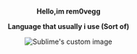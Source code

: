 <p align="center">
    <b>Hello,im rem0vegg</b>
</p>

<p align="center">
    <b>Language that usually i use (Sort of)</b>
</p>

<p align="center">
  <img src="https://github.com/waldyr/Sublime-Installer/blob/master/sublime_text.png?raw=true" alt="Sublime's custom image"/>
</p>





<!--
**rem0vegg/rem0vegg** is a ✨ _special_ ✨ repository because its `README.md` (this file) appears on your GitHub profile.

Here are some ideas to get you started:

- 🔭 I’m currently working on ...
- 🌱 I’m currently learning ...
- 👯 I’m looking to collaborate on ...
- 🤔 I’m looking for help with ...
- 💬 Ask me about ...
- 📫 How to reach me: ...
- 😄 Pronouns: ...
- ⚡ Fun fact: ...
-->
